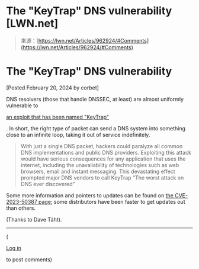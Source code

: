 <!--yml
category: 未分类
date: 2024-05-29 13:20:28
-->

# The "KeyTrap" DNS vulnerability [LWN.net]

> 来源：[https://lwn.net/Articles/962924/#Comments](https://lwn.net/Articles/962924/#Comments)

# The "KeyTrap" DNS vulnerability

[Posted February 20, 2024 by corbet]

DNS resolvers (those that handle DNSSEC, at least) are almost uniformly vulnerable to

[an exploit that has been named "KeyTrap"](https://www.athene-center.de/en/keytrap)

. In short, the right type of packet can send a DNS system into something close to an infinite loop, taking it out of service indefinitely.

> With just a single DNS packet, hackers could paralyze all common DNS implementations and public DNS providers. Exploiting this attack would have serious consequences for any application that uses the internet, including the unavailability of technologies such as web browsers, email and instant messaging. This devastating effect prompted major DNS vendors to call KeyTrap "The worst attack on DNS ever discovered"

Some more information and pointers to updates can be found on [the CVE-2023-50387 page](https://cve.mitre.org/cgi-bin/cvename.cgi?name=CVE-2023-50387); some distributors have been faster to get updates out than others.

(Thanks to Dave Täht).

* * *

(

[Log in](https://lwn.net/Login/?target=/Articles/962924/)

to post comments)